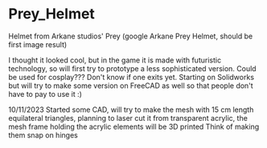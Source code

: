 # Prey_Helmet
Helmet from Arkane studios' Prey (google Arkane Prey Helmet, should be first image result)

I thought it looked cool, but in the game it is made with futuristic technology, so will first try to prototype a less sophisticated version. Could be used for cosplay??? Don't know if one exits yet.
Starting on Solidworks but will try to make some version on FreeCAD as well so that people don't have to pay to use it :)

10/11/2023
Started some CAD, will try to make the mesh with 15 cm length equilateral triangles, planning to laser cut it from transparent acrylic, the mesh frame holding the acrylic elements will be 3D printed
Think of making them snap on hinges


